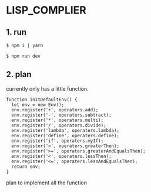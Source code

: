 # LISP_COMPLIER

## 1. run

```bash
$ npm i | yarn 

$ npm run dev
```

## 2. plan

currently only has a little function.

```ecmascript 6
function initDefaultEnv() {
  let env = new Env();
  env.register('+', operaters.add);
  env.register('-', operaters.subtract);
  env.register('*', operaters.multi);
  env.register('/', operaters.divide);
  env.register('lambda', operaters.lambda);
  env.register('define', operaters.define);
  env.register('if', operaters.myIf);
  env.register('>', operaters.greaterThen);
  env.register('>=', operaters.greaterAndEqualsThen);
  env.register('<', operaters.lessThen);
  env.register('<=', operaters.lessAndEqualsThen);
  return env;
}
```

plan to implement all the function


